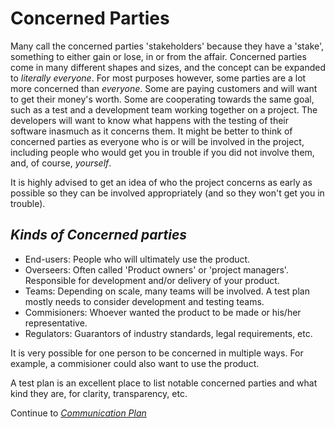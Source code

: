 # **Concerned Parties**

Many call the concerned parties 'stakeholders' because they have a 'stake', something to either gain or lose, in or from the affair. Concerned parties come in many different shapes and sizes, and the concept can be expanded to *literally everyone*. For most purposes however, some parties are a lot more concerned than *everyone*. Some are paying customers and will want to get their money's worth. Some are cooperating towards the same goal, such as a test and a development team working together on a project. The developers will want to know what happens with the testing of their software inasmuch as it concerns them. It might be better to think of concerned parties as everyone who is or will be involved in the project, including people who would get you in trouble if you did not involve them, and, of course, *yourself*.

It is highly advised to get an idea of who the project concerns as early as possible so they can be involved appropriately (and so they won't get you in trouble).

## *Kinds of Concerned parties*
- End-users:
  People who will ultimately use the product.
- Overseers:
  Often called 'Product owners' or 'project managers'. Responsible for development and/or delivery of your product.
- Teams:
  Depending on scale, many teams will be involved. A test plan mostly needs to consider development and testing teams.
- Commisioners:
  Whoever wanted the product to be made or his/her representative.
- Regulators:
  Guarantors of industry standards, legal requirements, etc.

It is very possible for one person to be concerned in multiple ways. For example, a commisioner could also want to use the product.

A test plan is an excellent place to list notable concerned parties and what kind they are, for clarity, transparency, etc.

Continue to *[Communication Plan](/1/1/5.Communiation_Plan.md)*
